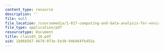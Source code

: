 ```yaml
---
content_type: resource
description: ''
file: null
file_location: /coursemedia/1-017-computing-and-data-analysis-for-environmental-applications-fall-2003/1b06b5674678973e5e30946464fb455a_class03_16.pdf
file_type: application/pdf
resourcetype: Document
title: class03_16.pdf
uid: 1b06b567-4678-973e-5e30-946464fb455a
---
```


